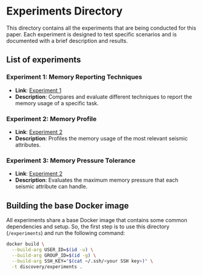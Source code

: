 # Experiments Directory

This directory contains all the experiments that are being conducted for this paper.
Each experiment is designed to test specific scenarios and is documented with a brief description and results.

## List of experiments

### Experiment 1: Memory Reporting Techniques
- **Link**: [Experiment 1](./memory-reporting-techniques/)
- **Description**: Compares and evaluate different techniques to report the memory usage of a specific task.

### Experiment 2: Memory Profile
- **Link**: [Experiment 2](./memory-profile/)
- **Description**: Profiles the memory usage of the most relevant seismic attributes.

### Experiment 3: Memory Pressure Tolerance
- **Link**: [Experiment 2](./memory-pressure-tolerance/)
- **Description**: Evaluates the maximum memory pressure that each seismic attribute can handle.

## Building the base Docker image

All experiments share a base Docker image that contains some common dependencies and setup.
So, the first step is to use this directory (`/experiments`) and run the following command:

```bash
docker build \
  --build-arg USER_ID=$(id -u) \
  --build-arg GROUP_ID=$(id -g) \
  --build-arg SSH_KEY="$(cat ~/.ssh/<your SSH key>)" \
  -t discovery/experiments .
```
